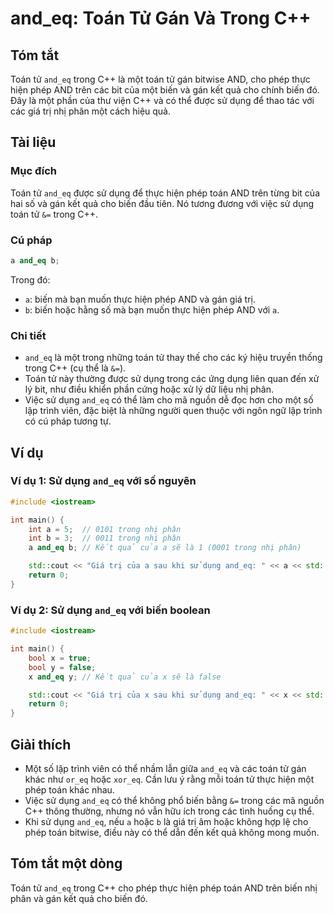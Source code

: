 <!--
Meta Description: # and_eq: Toán Tử Gán Và Trong C++ ## Tóm tắt Toán tử `and_eq` trong C++ là một toán tử gán bitwise AND, cho phép thực hiện phép AND trên các bit của ...
Meta Keywords: and_eq, toán, trong, dụng, một
-->

# and_eq: Toán Tử Gán Và Trong C++

## Tóm tắt
Toán tử `and_eq` trong C++ là một toán tử gán bitwise AND, cho phép thực hiện phép AND trên các bit của một biến và gán kết quả cho chính biến đó. Đây là một phần của thư viện C++ và có thể được sử dụng để thao tác với các giá trị nhị phân một cách hiệu quả.

## Tài liệu
### Mục đích
Toán tử `and_eq` được sử dụng để thực hiện phép toán AND trên từng bit của hai số và gán kết quả cho biến đầu tiên. Nó tương đương với việc sử dụng toán tử `&=` trong C++.

### Cú pháp
```cpp
a and_eq b;
```
Trong đó:
- `a`: biến mà bạn muốn thực hiện phép AND và gán giá trị.
- `b`: biến hoặc hằng số mà bạn muốn thực hiện phép AND với `a`.

### Chi tiết
- `and_eq` là một trong những toán tử thay thế cho các ký hiệu truyền thống trong C++ (cụ thể là `&=`).
- Toán tử này thường được sử dụng trong các ứng dụng liên quan đến xử lý bit, như điều khiển phần cứng hoặc xử lý dữ liệu nhị phân.
- Việc sử dụng `and_eq` có thể làm cho mã nguồn dễ đọc hơn cho một số lập trình viên, đặc biệt là những người quen thuộc với ngôn ngữ lập trình có cú pháp tương tự.

## Ví dụ
### Ví dụ 1: Sử dụng `and_eq` với số nguyên
```cpp
#include <iostream>

int main() {
    int a = 5;  // 0101 trong nhị phân
    int b = 3;  // 0011 trong nhị phân
    a and_eq b; // Kết quả của a sẽ là 1 (0001 trong nhị phân)

    std::cout << "Giá trị của a sau khi sử dụng and_eq: " << a << std::endl; // Xuất ra 1
    return 0;
}
```

### Ví dụ 2: Sử dụng `and_eq` với biến boolean
```cpp
#include <iostream>

int main() {
    bool x = true;
    bool y = false;
    x and_eq y; // Kết quả của x sẽ là false

    std::cout << "Giá trị của x sau khi sử dụng and_eq: " << x << std::endl; // Xuất ra 0 (false)
    return 0;
}
```

## Giải thích
- Một số lập trình viên có thể nhầm lẫn giữa `and_eq` và các toán tử gán khác như `or_eq` hoặc `xor_eq`. Cần lưu ý rằng mỗi toán tử thực hiện một phép toán khác nhau.
- Việc sử dụng `and_eq` có thể không phổ biến bằng `&=` trong các mã nguồn C++ thông thường, nhưng nó vẫn hữu ích trong các tình huống cụ thể.
- Khi sử dụng `and_eq`, nếu `a` hoặc `b` là giá trị âm hoặc không hợp lệ cho phép toán bitwise, điều này có thể dẫn đến kết quả không mong muốn.

## Tóm tắt một dòng
Toán tử `and_eq` trong C++ cho phép thực hiện phép toán AND trên biến nhị phân và gán kết quả cho biến đó.